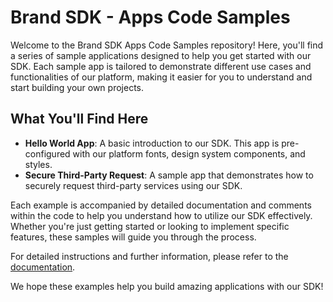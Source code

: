 # Brand SDK - Apps Code Samples

Welcome to the Brand SDK Apps Code Samples repository! Here, you'll find a series of sample applications designed to help you get started with our SDK. Each sample app is tailored to demonstrate different use cases and functionalities of our platform, making it easier for you to understand and start building your own projects.

## What You'll Find Here

-   **Hello World App**: A basic introduction to our SDK. This app is pre-configured with our platform fonts, design system components, and styles.
-   **Secure Third-Party Request**: A sample app that demonstrates how to securely request third-party services using our SDK.

Each example is accompanied by detailed documentation and comments within the code to help you understand how to utilize our SDK effectively. Whether you're just getting started or looking to implement specific features, these samples will guide you through the process.

For detailed instructions and further information, please refer to the [documentation](https://developer.frontify.com/).

We hope these examples help you build amazing applications with our SDK!

